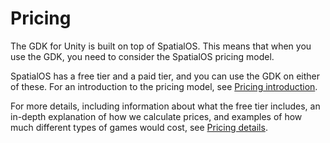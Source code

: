 # Pricing

The GDK for Unity is built on top of SpatialOS. This means that when you use the GDK, you need to consider the SpatialOS pricing model.

SpatialOS has a free tier and a paid tier, and you can use the GDK on either of these. For an introduction to the pricing model, see [Pricing introduction](https://docs.improbable.io/reference/latest/shared/pricing-and-support/pricing-intro).

For more details, including information about what the free tier includes, an in-depth explanation of how we calculate prices, and examples of how much different types of games would cost, see [Pricing details](https://docs.improbable.io/reference/latest/shared/pricing-and-support/pricing-details).